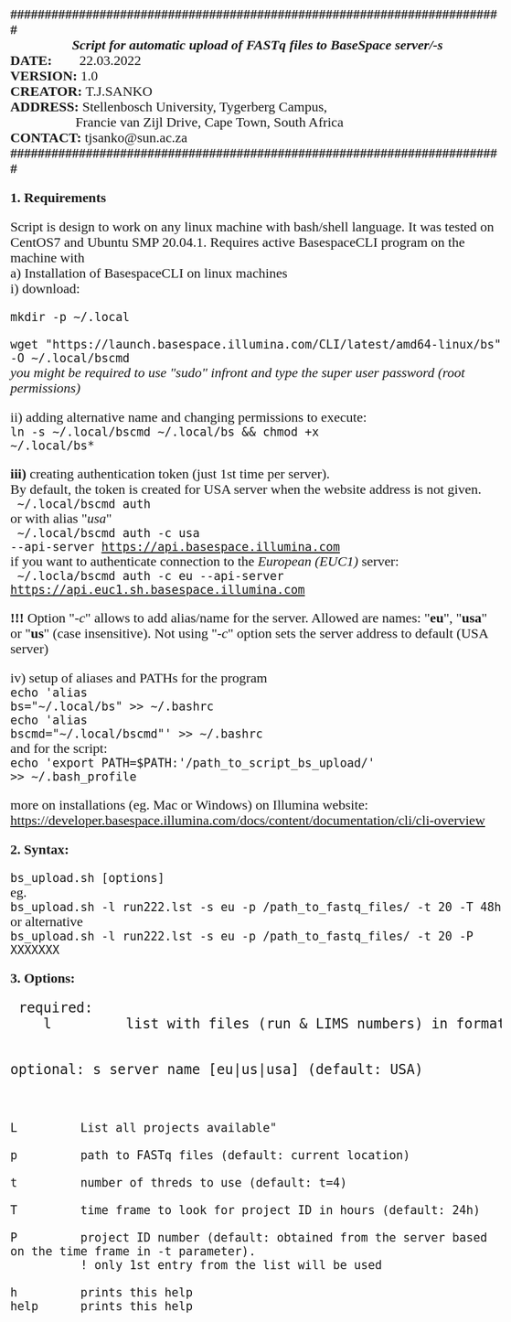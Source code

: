 <head>
<b>########################################################################</b><br>
<b>&emsp;&emsp;&emsp;&emsp;&nbsp;
<i>Script for automatic upload of FASTq files to BaseSpace server/-s</i></b><br>
<b>DATE:</b>&emsp;&emsp;22.03.2022<br>
<b>VERSION:</b>&nbsp;1.0<br>
<b>CREATOR:</b>&nbsp;T.J.SANKO<br>
<b>ADDRESS:</b>&nbsp;Stellenbosch University, Tygerberg Campus,<br>&emsp;&emsp;&emsp;&emsp;&nbsp;&nbsp;
Francie van Zijl Drive, Cape Town, South Africa<br>
<b>CONTACT:</b>&nbsp;tjsanko@sun.ac.za<br>
<b>########################################################################</b><br>
</head>
<body style="font-family:'Times New Roman';font-size:24px">
<p><b>1. Requirements</b></p>
Script is design to work on any linux machine with bash/shell language. It was tested on CentOS7 and Ubuntu SMP 20.04.1.
Requires active BasespaceCLI program on the machine with<br>
a) Installation of BasespaceCLI on linux machines<br>
i) download:<br><code>
mkdir -p ~/.local</code><br><code>
wget "https://launch.basespace.illumina.com/CLI/latest/amd64-linux/bs" -O ~/.local/bscmd</code><br>
<i>you might be required to use "sudo" infront and type the super user password (root permissions)</i><br>

ii) adding alternative name and changing permissions to execute:<br>
<code>ln -s ~/.local/bscmd ~/.local/bs && chmod +x ~/.local/bs*</code><br>

<b>iii)</b> creating authentication token (just 1st time per server).<br>
By default, the token is created for USA server when the website address is not given.<br>
<code> ~/.local/bscmd auth</code><br>
or with alias "<i>usa</i>"<br>
<code> ~/.local/bscmd auth -c usa --api-server https://api.basespace.illumina.com</code><br>
if you want to authenticate connection to the <i>European (EUC1)</i> server:<br>
<code> ~/.locla/bscmd auth -c eu --api-server https://api.euc1.sh.basespace.illumina.com</code><br>

<b>!!!</b> Option "<i>-c</i>" allows to add alias/name for the server. Allowed are names: "<b>eu</b>", "<b>usa</b>" or "<b>us</b>" (case insensitive). Not using "<i>-c</i>" option sets the server address to default (USA server)<br>

iv) setup of aliases and PATHs for the program<br>
<code>echo 'alias bs="~/.local/bs"        >> ~/.bashrc</code><br>
<code>echo 'alias bscmd="~/.local/bscmd"' >> ~/.bashrc</code><br>
and for the script:<br>
<code>echo 'export PATH=$PATH:'/path_to_script_bs_upload/' >> ~/.bash_profile</code><br>

more on installations  (eg. Mac or Windows) on Illumina website:<br><a>https://developer.basespace.illumina.com/docs/content/documentation/cli/cli-overview</a>

<p><b>2. Syntax:</b></p>
<code>bs_upload.sh [options]</code><br>
eg.<br>
<code>bs_upload.sh -l run222.lst -s eu -p /path_to_fastq_files/ -t 20 -T 48h</code><br>
or alternative<br>
<code>bs_upload.sh -l run222.lst -s eu -p /path_to_fastq_files/ -t 20 -P XXXXXXX</code>

<p><b>3. Options:</b></p><pre>
 required:
    l         list with files (run & LIMS numbers) in format: "RUNXXX,K0YYYYY"

 optional:
    s         server name [eu|us|usa] (default: USA)

    L         List all projects available"

    p         path to FASTq files (default: current location)

    t         number of threds to use (default: t=4)

    T         time frame to look for project ID in hours (default: 24h)

    P         project ID number (default: obtained from the server based on the time frame in -t parameter). 
              ! only 1st entry from the list will be used

    h         prints this help
    help      prints this help
</pre>

</body>
